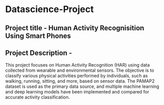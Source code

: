 # Datascience-Project
## Project title - Human Activity Recognisition Using Smart Phones

## Project Description -  
This project focuses on Human Activity Recognition (HAR) using data collected from wearable and environmental sensors. The objective is to classify various physical activities performed by individuals, such as walking, running, sitting, and more, based on sensor data. The PAMAP2 dataset is used as the primary data source, and multiple machine learning and deep learning models have been implemented and compared for accurate activity classification.
